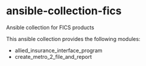 # ansible-collection-fics
Ansible collection for FICS products

This ansible collection provides the following modules:
 - allied_insurance_interface_program
 - create_metro_2_file_and_report
